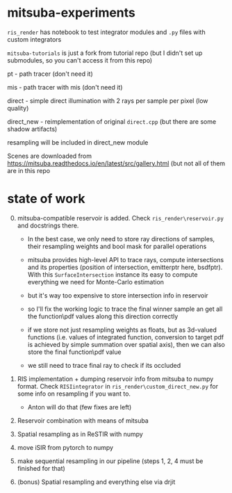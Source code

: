 # mitsuba-experiments

`ris_render` has notebook to test integrator modules and `.py` files with custom integrators

`mitsuba-tutorials` is just a fork from tutorial repo (but I didn't set up submodules, so you can't access it from this repo)

pt - path tracer (don't need it)

mis - path tracer with mis (don't need it)

direct - simple direct illumination with 2 rays per sample per pixel (low quality)

direct_new - reimplementation of original `direct.cpp` (but there are some shadow artifacts)

resampling will be included in direct_new module

Scenes are downloaded from https://mitsuba.readthedocs.io/en/latest/src/gallery.html (but not all of them are in this repo

# state of work

0. mitsuba-compatible reservoir is added. Check `ris_render\reservoir.py` and docstrings there. 

    * In the best case, we only need to store ray directions of samples, their resampling weights and bool mask for parallel operations

    * mitsuba provides high-level API to trace rays, compute intersections and its properties (position of intersection, emitterptr here, bsdfptr). With this `SurfaceIntersection` instance its easy to compute everything we need for Monte-Carlo estimation

    * but it's way too expensive to store intersection info in reservoir

    * so I'll fix the working logic to trace the final winner sample an get all the function\pdf values along this direction correctly

    * if we store not just resampling weights as floats, but as 3d-valued functions (i.e. values of integrated function, conversion to target pdf is achieved by simple summation over spatial axis), then we can also store the final function\pdf value

    * we still need to trace final ray to check if its occluded

1. RIS implementation + dumping reservoir info from mitsuba to numpy format. Check `RISIintegrator` in `ris_render\custom_direct_new.py` for some info on resampling if you want to.
    
    * Anton will do that (few fixes are left)
 
2. Reservoir combination with means of mitsuba

3. Spatial resampling as in ReSTIR with numpy

4. move iSIR from pytorch to numpy

5. make sequential resampling in our pipeline (steps 1, 2, 4 must be finished for that)

6. (bonus) Spatial resampling and everything else via drjit 



